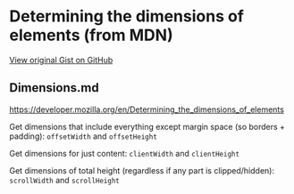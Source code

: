 # Determining the dimensions of elements (from MDN)

[View original Gist on GitHub](https://gist.github.com/Integralist/1530417)

## Dimensions.md

https://developer.mozilla.org/en/Determining_the_dimensions_of_elements

Get dimensions that include everything except margin space (so borders + padding):
`offsetWidth` and `offsetHeight`

Get dimensions for just content:
`clientWidth` and `clientHeight`

Get dimensions of total height (regardless if any part is clipped/hidden):
`scrollWidth` and `scrollHeight`

